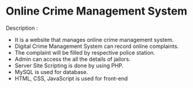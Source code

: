 # Online Crime Management System

Description :
  - It is a website that manages online crime management system.
  - Digital Crime Management System can record online complaints.
  - The complaint will be filled by respective police station.
  - Admin can access the all the details of jailors.
  - Server Site Scripting is done by using PHP.
  - MySQL is used for database.
  - HTML, CSS, JavaScript is used for front-end
